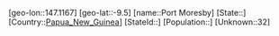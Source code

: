 ﻿---
location: [-9.5,147.1167]
type: City
tags:
- geo/City


SpocWebEntityId: 35967
isDeleted: false
confidential: public

---
[geo-lon::147.1167]
[geo-lat::-9.5]
[name::Port Moresby]
[State::]
[Country::[Papua_New_Guinea](geo/Continent/Oceania/Papua_New_Guinea.md)]
[StateId::]
[Population::]
[Unknown::32]

